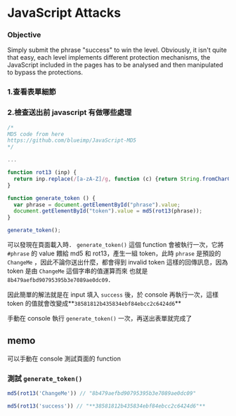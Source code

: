 # JavaScript Attacks

### Objective

Simply submit the phrase "success" to win the level. Obviously, it isn't quite that easy, each level implements different protection mechanisms, the JavaScript included in the pages has to be analysed and then manipulated to bypass the protections.

### 1.查看表單細節
### 2.檢查送出前 javascript 有做哪些處理
```jsx
/*
MD5 code from here
https://github.com/blueimp/JavaScript-MD5
*/

...

function rot13 (inp) {
  return inp.replace(/[a-zA-Z]/g, function (c) {return String.fromCharCode((c <= "Z" ? 90 : 122) >= (c = c.charCodeAt(0) + 13) ? c : c - 26);});
}

function generate_token () {
  var phrase = document.getElementById("phrase").value;
  document.getElementById("token").value = md5(rot13(phrase));
}

generate_token();
```

可以發現在頁面載入時． `generate_token()` 這個 function 會被執行一次，它將 `#phrase` 的 value 餵給 md5 和 rot13，產生一組 token，此時 `phrase` 是預設的 `ChangeMe` ，因此不論你送出什麼，都會得到 invalid token 這樣的回傳訊息，因為 token 是由 `ChangeMe` 這個字串的值運算而來 也就是`8b479aefbd90795395b3e7089ae0dc09`．

因此簡單的解法就是在 input 填入 `success` 後，於 console 再執行一次，這樣 token 的值就會改變成**`38581812b435834ebf84ebcc2c6424d6`**

手動在 console 執行 `generate_token()` 一次，再送出表單就完成了

## memo

可以手動在 console 測試頁面的 function

### 測試 `generate_token()`
```jsx
md5(rot13('ChangeMe')) // "8b479aefbd90795395b3e7089ae0dc09"
```
```jsx
md5(rot13('success')) // "**38581812b435834ebf84ebcc2c6424d6"**
```
